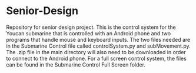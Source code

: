 # Senior-Design
Repository for senior design project. 
This is the control system for the Youcan submarine that is controlled with an Android phone and two programs that handle mouse and keyboard inputs.
The two files needed are in the Submarine Control file called controlSystem.py and subMovement.py.
The .zip file in the main directory will also need to be downloaded in order to connect to the Android phone.
For a full screen control system, the files can be found in the Submarine Control Full Screen folder.

